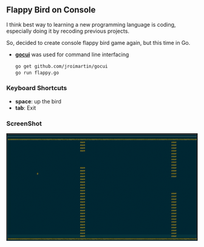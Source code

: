## Flappy Bird on Console

I think best way to learning a new programming language is coding, especially doing it by recoding previous projects.

So, decided to create console flappy bird game again, but this time in Go.

* [**gocui**](https://github.com/jroimartin/gocui) was used for command line interfacing

    ```bash
    go get github.com/jroimartin/gocui
    go run flappy.go
    ```

### Keyboard Shortcuts
- **space**: up the bird
- **tab**: Exit


### ScreenShot

![](flappy.png)